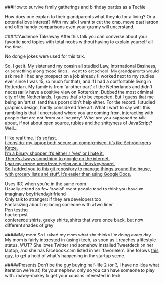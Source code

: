 ###How to survive family gatherings and birthday parties as a Techie


How does one explain to their grandparents what they do for a living? Or a potential love interest? With my talk I want to cut the crap, move past jargon and offer handy comparisons even your granny will understand.

#####Audience Takeaway
After this talk you can converse about your favorite nerd topics with total noobs without having to explain yourself all the time.

No dongle jokes were used for this talk.

So, I get it. My sister and my cousin all studied Law, International Business, or something along those lines. I went to art school. My grandparents would ask me if I had any prospect on a job already (I worked next to my studies ever since I was 15, so much for that), and if I had a comfortable living in Rotterdam. My family is from 'another part' of the Netherlands and didn't necessarily have a positive view on Rotterdam. Dubbed the most criminal city of the Netherlands, I guess that's to be expected. But I guess that me being an 'artist' (and thus poor) didn't help either. For the record: I studied graphics design, hardly considered free art. 
What I want to say with this rambling is that I understand where you are coming from, interacting with people that are not 'from our industry'. What are you supposed to talk about, if not about open source, rubies and the shittyness of JavaScript? Well...  


[I like real time. It’s so fast.][1]  
[I consider my laptop both secure an compromised. It’s like Schrödingers Katze.][1]  
[I’m a binary shopper. It’s either a ‘yes’ or I hate it.][1]  
[There’s always something to google on the internet.][1]  
[I get my strong arms from typing on a Linux keyboard.][1]  
[So I added you to this git repository to manage things around the house, with grocery lists and stuff. It’s easier than using Google Docs.][1]  

Uses IRC when you're in the same room  
Usually attend so few 'social' event people tend to think you have an imaginary boyfriend/girlfriend  
Only talk to strangers if they are developers too  
Fantasizing about replacing someone with a two liner  
Pen testing  
hackerpest  
conference shirts, geeky shirts, shirts that were once black, but now different shades of grey  

#####My mom
So I asked my mom what she thinks I'm doing every day. My mom is fairly interested in (using) tech, as soon as it reaches a lifestyle status. WUT? She loves Twitter and somehow installed Tweetdeck on her laptop, and she has Facebook.com listed in her 'favorieten'. 
She follows [this guy][2], to get a hold of what's happening in the startup scene.  


#####Presents
Don't be the guy buying half-life 2 (or 3, I have no idea what iteration we're at) for your nephew, only so you can have someone to play with.
makey-makey to get your cousins interested in tech

[1]: http://datingadeveloper.tumblr.com
[2]: https://twitter.com/AlexanderNL

